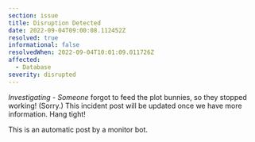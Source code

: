 ```yaml
---
section: issue
title: Disruption Detected
date: 2022-09-04T09:00:08.112452Z
resolved: true
informational: false
resolvedWhen: 2022-09-04T10:01:09.011726Z
affected:
  - Database
severity: disrupted
---
```

*Investigating* - _Someone_ forgot to feed the plot bunnies, so they stopped working! (Sorry.) This incident post will be updated once we have more information. Hang tight!

This is an automatic post by a monitor bot.
        